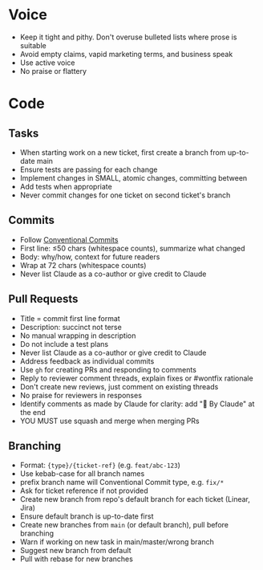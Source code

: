 # Voice

- Keep it tight and pithy. Don't overuse bulleted lists where prose is suitable
- Avoid empty claims, vapid marketing terms, and business speak
- Use active voice
- No praise or flattery

# Code

## Tasks

- When starting work on a new ticket, first create a branch from up-to-date main
- Ensure tests are passing for each change
- Implement changes in SMALL, atomic changes, committing between
- Add tests when appropriate
- Never commit changes for one ticket on second ticket's branch

## Commits

- Follow [Conventional Commits](https://www.conventionalcommits.org/)
- First line: ≤50 chars (whitespace counts), summarize what changed
- Body: why/how, context for future readers
- Wrap at 72 chars (whitespace counts)
- Never list Claude as a co-author or give credit to Claude

## Pull Requests

- Title = commit first line format
- Description: succinct not terse
- No manual wrapping in description
- Do not include a test plans
- Never list Claude as a co-author or give credit to Claude
- Address feedback as individual commits
- Use `gh` for creating PRs and responding to comments
- Reply to reviewer comment threads, explain fixes or #wontfix rationale
- Don't create new reviews, just comment on existing threads
- No praise for reviewers in responses
- Identify comments as made by Claude for clarity: add "🤖 By Claude" at the end
- YOU MUST use squash and merge when merging PRs

## Branching

- Format: `{type}/{ticket-ref}` (e.g. `feat/abc-123`)
- Use kebab-case for all branch names
- prefix branch name will Conventional Commit type, e.g. `fix/*`
- Ask for ticket reference if not provided
- Create new branch from repo's default branch for each ticket (Linear, Jira)
- Ensure default branch is up-to-date first
- Create new branches from `main` (or default branch), pull before branching
- Warn if working on new task in main/master/wrong branch
- Suggest new branch from default
- Pull with rebase for new branches
